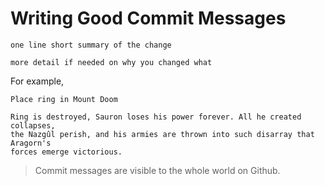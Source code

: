# Writing Good Commit Messages

```
one line short summary of the change

more detail if needed on why you changed what
```

For example,

```
Place ring in Mount Doom

Ring is destroyed, Sauron loses his power forever. All he created collapses, 
the Nazgûl perish, and his armies are thrown into such disarray that Aragorn's
forces emerge victorious.
```

> Commit messages are visible to the whole world on Github.
